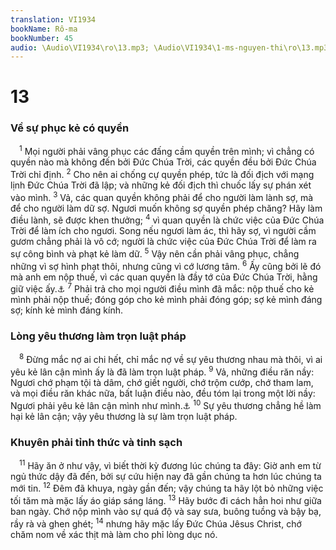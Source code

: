```yaml
---
translation: VI1934
bookName: Rô-ma 
bookNumber: 45
audio: \Audio\VI1934\ro\13.mp3; \Audio\VI1934\1-ms-nguyen-thi\ro\13.mp3; \Audio\VI1934\2-ms-david-dong\ro\13.mp3
---
```


<div class="title"><h1>13</h1><h3>Về sự phục kẻ có quyền</h3></div>
<span class="verse ro_13_1"> <sup>1</sup> Mọi người phải vâng phục các đấng cầm quyền trên mình; vì chẳng có quyền nào mà không đến bởi Đức Chúa Trời, các quyền đều bởi Đức Chúa Trời chỉ định. </span>
<span class="verse ro_13_2"><sup>2</sup> Cho nên ai chống cự quyền phép, tức là đối địch với mạng lịnh Đức Chúa Trời đã lập; và những kẻ đối địch thì chuốc lấy sự phán xét vào mình. </span>
<span class="verse ro_13_3"><sup>3</sup> Vả, các quan quyền không phải để cho người làm lành sợ, mà để cho người làm dữ sợ. Ngươi muốn không sợ quyền phép chăng? Hãy làm điều lành, sẽ được khen thưởng; </span>
<span class="verse ro_13_4"><sup>4</sup> vì quan quyền là chức việc của Đức Chúa Trời để làm ích cho ngươi. Song nếu ngươi làm ác, thì hãy sợ, vì người cầm gươm chẳng phải là vô cớ; người là chức việc của Đức Chúa Trời để làm ra sự công bình và phạt kẻ làm dữ. </span>
<span class="verse ro_13_5"><sup>5</sup> Vậy nên cần phải vâng phục, chẳng những vì sợ hình phạt thôi, nhưng cũng vì cớ lương tâm. </span>
<span class="verse ro_13_6"><sup>6</sup> Ấy cũng bởi lẽ đó mà anh em nộp thuế, vì các quan quyền là đầy tớ của Đức Chúa Trời, hằng giữ việc ấy.<a data-toggle="tooltip" data-placement="bottom" title="Mat 22:21; Mac 12:17; Lu 20:25">⚓</a></span>
<span class="verse ro_13_7"><sup>7</sup> Phải trả cho mọi người điều mình đã mắc: nộp thuế cho kẻ mình phải nộp thuế; đóng góp cho kẻ mình phải đóng góp; sợ kẻ mình đáng sợ; kính kẻ mình đáng kính. <br/></span>
<div class="title"><h3>Lòng yêu thương làm trọn luật pháp</h3></div>
<span class="verse ro_13_8"> <sup>8</sup> Đừng mắc nợ ai chi hết, chỉ mắc nợ về sự yêu thương nhau mà thôi, vì ai yêu kẻ lân cận mình ấy là đã làm trọn luật pháp. </span>
<span class="verse ro_13_9"><sup>9</sup> Vả, những điều răn nầy: Ngươi chớ phạm tội tà dâm, chớ giết người, chớ trộm cướp, chớ tham lam, và mọi điều răn khác nữa, bất luận điều nào, đều tóm lại trong một lời nầy: Ngươi phải yêu kẻ lân cận mình như mình.<a data-toggle="tooltip" data-placement="bottom" title="Xu 20:13-17; Phu 5:17-19,21; Le 19:18">⚓</a></span>
<span class="verse ro_13_10"><sup>10</sup> Sự yêu thương chẳng hề làm hại kẻ lân cận; vậy yêu thương là sự làm trọn luật pháp. <br/></span>
<div class="title"><h3>Khuyên phải tỉnh thức và tinh sạch</h3></div>
<span class="verse ro_13_11"> <sup>11</sup> Hãy ăn ở như vậy, vì biết thời kỳ đương lúc chúng ta đây: Giờ anh em từ ngủ thức dậy đã đến, bởi sự cứu hiện nay đã gần chúng ta hơn lúc chúng ta mới tin. </span>
<span class="verse ro_13_12"><sup>12</sup> Đêm đã khuya, ngày gần đến; vậy chúng ta hãy lột bỏ những việc tối tăm mà mặc lấy áo giáp sáng láng. </span>
<span class="verse ro_13_13"><sup>13</sup> Hãy bước đi cách hẳn hoi như giữa ban ngày. Chớ nộp mình vào sự quá độ và say sưa, buông tuồng và bậy bạ, rầy rà và ghen ghét; </span>
<span class="verse ro_13_14"><sup>14</sup> nhưng hãy mặc lấy Đức Chúa Jêsus Christ, chớ chăm nom về xác thịt mà làm cho phỉ lòng dục nó. <br/></span>
